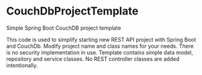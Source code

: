 # CouchDbProjectTemplate
Simple Spring Boot CouchDB project template

This code is used to simplify starting new REST API project with Spring Boot and CouchDb.
Modify project name and class names for your needs. There is no security implementation in use.
Template contains simple data model, repository and service classes. 
No REST controller classes are added intentionally.
